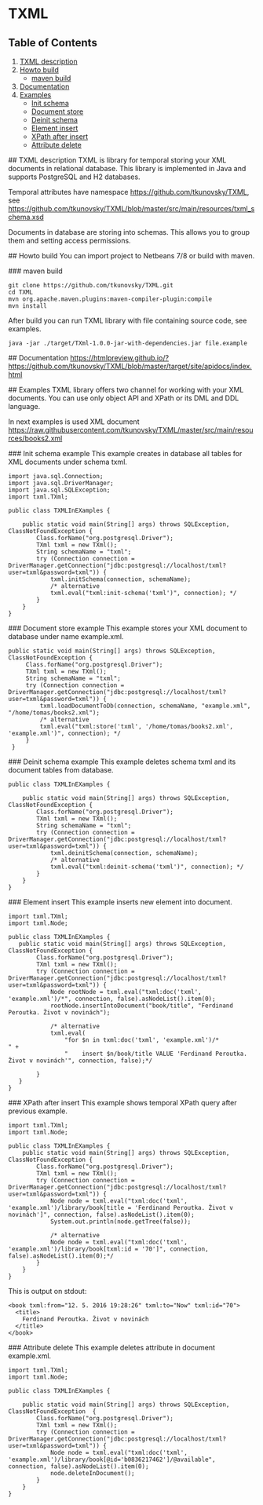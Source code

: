 # TXML

## Table of Contents
1.  [TXML description](#desc)
2.  [Howto build](#build)
    *  [maven build](#maven)
3.  [Documentation](#doc)
4.  [Examples](#examples)
    *  [Init schema](#init_schema) 
    *  [Document store](#load_document)
    *  [Deinit schema](#deinit_schema) 
    *  [Element insert](#element_insert) 
    *  [XPath after insert](#XPath_after_insert) 
    *  [Attribute delete](#attribute_delete) 

##<a name="desc"></a> TXML description
TXML is library for temporal storing your XML documents in relational database. This library is implemented in Java and supports PostgreSQL and H2 databases.

Temporal attributes have namespace https://github.com/tkunovsky/TXML, see https://github.com/tkunovsky/TXML/blob/master/src/main/resources/txml_schema.xsd

Documents in database are storing into schemas. This allows you to group them and setting access permissions.

##<a name="build"></a> Howto build
You can import project to Netbeans 7/8 or build with maven.

###<a name="maven"></a> maven build
```
git clone https://github.com/tkunovsky/TXML.git
cd TXML
mvn org.apache.maven.plugins:maven-compiler-plugin:compile
mvn install
```
After build you can run TXML library with file containing source code, see examples.
```
java -jar ./target/TXml-1.0.0-jar-with-dependencies.jar file.example
```

##<a name="doc"></a> Documentation
https://htmlpreview.github.io/?https://github.com/tkunovsky/TXML/blob/master/target/site/apidocs/index.html

##<a name="examples"></a> Examples
TXML library offers two channel for working with your XML documents. You can use only object API and XPath or its DML and DDL language.

In next examples is used XML document https://raw.githubusercontent.com/tkunovsky/TXML/master/src/main/resources/books2.xml

###<a name="init_schema"></a> Init schema example
This example creates in database all tables for XML documents under schema txml.
```
import java.sql.Connection;
import java.sql.DriverManager;
import java.sql.SQLException;
import txml.TXml;

public class TXMLInEXamples {

    public static void main(String[] args) throws SQLException, ClassNotFoundException {
        Class.forName("org.postgresql.Driver");
        TXml txml = new TXml();
        String schemaName = "txml";
        try (Connection connection = DriverManager.getConnection("jdbc:postgresql://localhost/txml?user=txml&password=txml")) {
            txml.initSchema(connection, schemaName);
            /* alternative 
            txml.eval("txml:init-schema('txml')", connection); */
        }
    }
}
```

###<a name="load_document"></a> Document store example
This example stores your XML document to database under name example.xml.
```
public static void main(String[] args) throws SQLException, ClassNotFoundException {
     Class.forName("org.postgresql.Driver");
     TXml txml = new TXml();
     String schemaName = "txml";
     try (Connection connection = DriverManager.getConnection("jdbc:postgresql://localhost/txml?user=txml&password=txml")) {
         txml.loadDocumentToDb(connection, schemaName, "example.xml", "/home/tomas/books2.xml");
         /* alternative 
         txml.eval("txml:store('txml', '/home/tomas/books2.xml', 'example.xml')", connection); */
     }
 }
```

###<a name="deinit_schema"></a> Deinit schema example
This example deletes schema txml and its document tables from database.
```
public class TXMLInEXamples {

    public static void main(String[] args) throws SQLException, ClassNotFoundException {
        Class.forName("org.postgresql.Driver");
        TXml txml = new TXml();
        String schemaName = "txml";
        try (Connection connection = DriverManager.getConnection("jdbc:postgresql://localhost/txml?user=txml&password=txml")) {
            txml.deinitSchema(connection, schemaName);
            /* alternative
            txml.eval("txml:deinit-schema('txml')", connection); */
        }
    }
}
```

###<a name="element_insert"></a> Element insert
This example inserts new element into document.
```
import txml.TXml;
import txml.Node;

public class TXMLInEXamples {
   public static void main(String[] args) throws SQLException, ClassNotFoundException {
        Class.forName("org.postgresql.Driver");
        TXml txml = new TXml();
        try (Connection connection = DriverManager.getConnection("jdbc:postgresql://localhost/txml?user=txml&password=txml")) {
            Node rootNode = txml.eval("txml:doc('txml', 'example.xml')/*", connection, false).asNodeList().item(0);
            rootNode.insertIntoDocument("book/title", "Ferdinand Peroutka. Život v novinách");
            
            /* alternative
            txml.eval(
                "for $n in txml:doc('txml', 'example.xml')/*                          " +
                "    insert $n/book/title VALUE 'Ferdinand Peroutka. Život v novinách'", connection, false);*/
            
        }
   }
}
```
###<a name="XPath_after_insert"></a> XPath after insert
This example shows temporal XPath query after previous example.
```
import txml.TXml;
import txml.Node;

public class TXMLInEXamples {
    public static void main(String[] args) throws SQLException, ClassNotFoundException {
        Class.forName("org.postgresql.Driver");
        TXml txml = new TXml();
        try (Connection connection = DriverManager.getConnection("jdbc:postgresql://localhost/txml?user=txml&password=txml")) {
            Node node = txml.eval("txml:doc('txml', 'example.xml')/library/book[title = 'Ferdinand Peroutka. Život v novinách']", connection, false).asNodeList().item(0);
            System.out.println(node.getTree(false));
            
            /* alternative
            Node node = txml.eval("txml:doc('txml', 'example.xml')/library/book[txml:id = '70']", connection, false).asNodeList().item(0);*/
        }
    }
}
```
This is output on stdout:
```
<book txml:from="12. 5. 2016 19:28:26" txml:to="Now" txml:id="70">
  <title>
    Ferdinand Peroutka. Život v novinách
  </title>
</book>
```

###<a name="attribute_delete"></a> Attribute delete
This example deletes attribute in document example.xml.
```
import txml.TXml;
import txml.Node;

public class TXMLInEXamples {

    public static void main(String[] args) throws SQLException, ClassNotFoundException  {
        Class.forName("org.postgresql.Driver");
        TXml txml = new TXml();
        try (Connection connection = DriverManager.getConnection("jdbc:postgresql://localhost/txml?user=txml&password=txml")) {
            Node node = txml.eval("txml:doc('txml', 'example.xml')/library/book[@id='b0836217462']/@available", connection, false).asNodeList().item(0);
            node.deleteInDocument();
        }
    }
}
```
